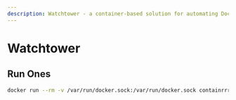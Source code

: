 ```yaml
---
description: Watchtower - a container-based solution for automating Docker container base image updates.
---
```


# Watchtower

## Run Ones

```bash
docker run --rm -v /var/run/docker.sock:/var/run/docker.sock containrrr/watchtower --run-once
```
